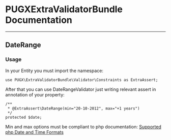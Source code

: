 PUGXExtraValidatorBundle Documentation
=====================================
---
DateRange
-------


### Usage

In your Entity you must import the namespace:

```
use PUGX\ExtraValidatorBundle\Validator\Constraints as ExtraAssert;

```

After that you can use DateRangeValidator just writing relevant assert
in annotation of your property:

```
/**
 * @ExtraAssert\DateRange(min="20-10-2012", max="+1 years")
 */
protected $date;

```

Min and max options must be compliant to php documentation: [Supported php Date and Time Formats](http://php.net/manual/en/datetime.formats.php)